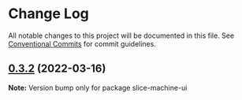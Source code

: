 # Change Log

All notable changes to this project will be documented in this file.
See [Conventional Commits](https://conventionalcommits.org) for commit guidelines.

## [0.3.2](https://github.com/prismicio/slice-machine/compare/slice-machine-ui@0.3.2-alpha.8...slice-machine-ui@0.3.2) (2022-03-16)

**Note:** Version bump only for package slice-machine-ui
